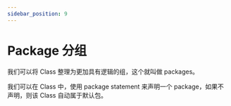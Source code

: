 ```yaml
---
sidebar_position: 9
---
```


# Package 分组

我们可以将 Class 整理为更加具有逻辑的组，这个就叫做 packages。

我们可以在 Class 中，使用 package statement 来声明一个 package，如果不声明，则该 Class 自动属于默认包。
